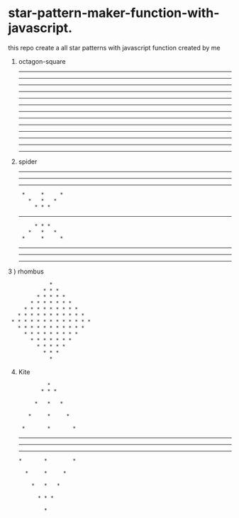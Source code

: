 # star-pattern-maker-function-with-javascript.
this repo create a all  star patterns with javascript function created by me


1) octagon-square                                   
                                                  
      * * * * * * * * * * * * *                                                                  
      * *         *         * *
      *   *       *       *   *
      *     *     *     *     *
      *       *   *   *       *
      *         * * *         *
      * * * * * * * * * * * * *
      *         * * *         *
      *       *   *   *       *
      *     *     *     *     *
      *   *       *       *   *
      * *         *         * *
      * * * * * * * * * * * * *



2)    spider

   
      
      *          *           *
       *         *         *  
         *       *       *    
           *     *     *      
             *   *   *        
               * * *          
      * * * * * * * * * * * * *
               * * *          
             *   *   *        
           *     *     *      
         *       *       *    
       *         *         *  
      *          *           *






3 ) rhombus
  
                 *            
               * * *          
             * * * * *        
           * * * * * * *      
         * * * * * * * * *    
       * * * * * * * * * * *  
     * * * * * * * * * * * * *
       * * * * * * * * * * *  
         * * * * * * * * *    
           * * * * * * *      
             * * * * *        
               * * *          
                 *  



4) Kite 


            
                *
              * * *          
    
            *   *   *        
    
          *     *     *      
    
        *       *       *    
    
      *         *         *  
    
    * * * * * * * * * * * * *
    
      *         *        *  
       *       *        *    
    
         *     *     *      
    
           *   *   *        
    
             * * *          
    
               *            
